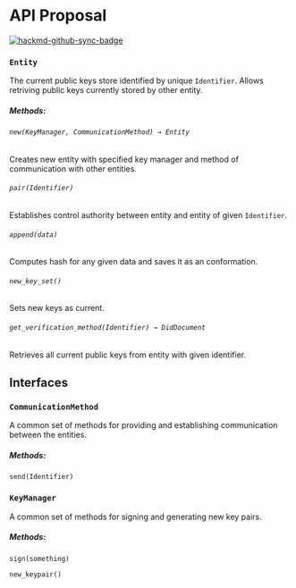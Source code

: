# API Proposal

[![hackmd-github-sync-badge](https://hackmd.io/Ae0qjHXaRcaEQP9LwsAiHg/badge)](https://hackmd.io/Ae0qjHXaRcaEQP9LwsAiHg)


### `Entity`
The current public keys store identified by unique `Identifier`. Allows retriving public keys currently stored by other entity.

##### Methods:
###### `new(KeyManager, CommunicationMethod) → Entity`
Creates new entity with specified key manager and method of communication with other entities.

###### `pair(Identifier)`
Establishes control authority between entity and entity of given `Identifier`.

###### `append(data)`
Computes hash for any given data and saves it as an conformation.

###### `new_key_set()`
Sets new keys as current.

###### `get_verification_method(Identifier) → DidDocument`
Retrieves all current public keys from entity with given identifier.

## Interfaces
### `CommunicationMethod`
A common set of methods for providing and establishing communication
between the entities.
##### Methods:
`send(Identifier)`

### `KeyManager`
A common set of methods for signing and generating new key pairs.

##### Methods:
`sign(something)`

`new_keypair()`
 